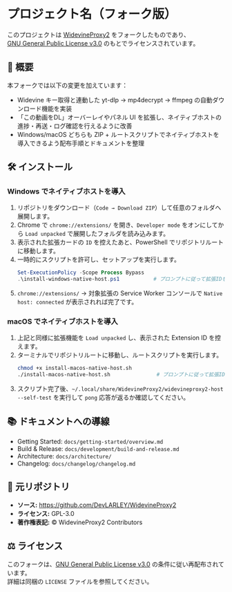 # プロジェクト名（フォーク版）

このプロジェクトは [WidevineProxy2](https://github.com/DevLARLEY/WidevineProxy2) をフォークしたものであり、  
[GNU General Public License v3.0](./LICENSE) のもとでライセンスされています。

## 📄 概要

本フォークでは以下の変更を加えています：

- Widevine キー取得と連動した yt-dlp → mp4decrypt → ffmpeg の自動ダウンロード機能を実装
- 「この動画をDL」オーバーレイやパネル UI を拡張し、ネイティブホストの進捗・再送・ログ確認を行えるように改善
- Windows/macOS どちらも ZIP + ルートスクリプトでネイティブホストを導入できるよう配布手順とドキュメントを整理

## 🛠 インストール

### Windows でネイティブホストを導入
1. リポジトリをダウンロード（`Code → Download ZIP`）して任意のフォルダへ展開します。
2. Chrome で `chrome://extensions/` を開き、`Developer mode` をオンにしてから `Load unpacked` で展開したフォルダを読み込みます。
3. 表示された拡張カードの `ID` を控えたあと、PowerShell でリポジトリルートに移動します。
4. 一時的にスクリプトを許可し、セットアップを実行します。
   ```powershell
   Set-ExecutionPolicy -Scope Process Bypass
   .\install-windows-native-host.ps1           # プロンプトに従って拡張IDを入力
   ```
5. `chrome://extensions/` → 対象拡張の Service Worker コンソールで `Native host: connected` が表示されれば完了です。

### macOS でネイティブホストを導入
1. 上記と同様に拡張機能を `Load unpacked` し、表示された Extension ID を控えます。
2. ターミナルでリポジトリルートに移動し、ルートスクリプトを実行します。
   ```bash
   chmod +x install-macos-native-host.sh
   ./install-macos-native-host.sh               # プロンプトに従って拡張IDを入力
   ```
3. スクリプト完了後、`~/.local/share/WidevineProxy2/widevineproxy2-host --self-test` を実行して `pong` 応答が返るか確認してください。

## 📚 ドキュメントへの導線
- Getting Started: `docs/getting-started/overview.md`
- Build & Release: `docs/development/build-and-release.md`
- Architecture: `docs/architecture/`
- Changelog: `docs/changelog/changelog.md`

## 🔗 元リポジトリ

- **ソース:** https://github.com/DevLARLEY/WidevineProxy2  
- **ライセンス:** GPL-3.0  
- **著作権表記:** © WidevineProxy2 Contributors

## ⚖️ ライセンス

このフォークは、[GNU General Public License v3.0](./LICENSE) の条件に従い再配布されています。  
詳細は同梱の `LICENSE` ファイルを参照してください。
